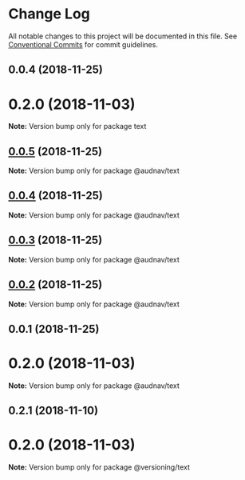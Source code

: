 # Change Log

All notable changes to this project will be documented in this file.
See [Conventional Commits](https://conventionalcommits.org) for commit guidelines.

## 0.0.4 (2018-11-25)



# 0.2.0 (2018-11-03)

**Note:** Version bump only for package text





## [0.0.5](https://github.com/audriusnavickas/versioning/compare/@audnav/text@0.0.4...@audnav/text@0.0.5) (2018-11-25)

**Note:** Version bump only for package @audnav/text





## [0.0.4](https://github.com/audriusnavickas/versioning/compare/@audnav/text@0.0.3...@audnav/text@0.0.4) (2018-11-25)

**Note:** Version bump only for package @audnav/text





## [0.0.3](https://github.com/audriusnavickas/versioning/compare/@audnav/text@0.0.2...@audnav/text@0.0.3) (2018-11-25)

**Note:** Version bump only for package @audnav/text





## [0.0.2](https://github.com/audriusnavickas/versioning/compare/@audnav/text@0.0.1...@audnav/text@0.0.2) (2018-11-25)

**Note:** Version bump only for package @audnav/text





## 0.0.1 (2018-11-25)



# 0.2.0 (2018-11-03)

**Note:** Version bump only for package @audnav/text





## 0.2.1 (2018-11-10)



# 0.2.0 (2018-11-03)

**Note:** Version bump only for package @versioning/text

